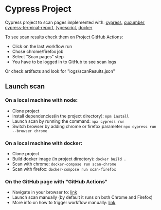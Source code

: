 # Cypress Project

Cypress project to scan pages implemented with: [cypress](https://docs.cypress.io/api/table-of-contents), [cucumber](https://www.npmjs.com/package/cypress-cucumber-preprocessor), [cypress-terminal-report](https://github.com/archfz/cypress-terminal-report), [typescript](https://docs.cypress.io/guides/tooling/typescript-support#Install-TypeScript), [docker](https://github.com/cypress-io/cypress-docker-images)

To see scan results check them on [Project GitHub Actions](https://github.com/arnasbastys/cypress-project/actions):

- Click on the last workflow run
- Chose chrome/firefox job
- Select "Scan pages" step
- You have to be logged in to GitHub to see scan logs

Or check artifacts and look for "logs/scanResults.json"

## Launch scan

### On a local machine with node:

- Clone project
- Install dependencies(in the project directory): `npm install`
- Launch scan by running the command: `npx cypress run`
- Switch browser by adding chrome or firefox parameter `npx cypress run --browser chrome`

### On a local machine with docker:

- Clone project
- Build docker image (in project directory): `docker build .`
- Scan with chrome: `docker-compose run scan-chrome`
- Scan with firefox: `docker-compose run scan-firefox`

### On the GitHub page with "GitHub Actions"

- Navigate in your browser to: [link](https://github.com/arnasbastys/cypress-project/actions)
- Launch scan manually (by default it runs on both Chrome and Firefox)
- More info on how to trigger workflow manually: [link](https://docs.github.com/en/actions/managing-workflow-runs/manually-running-a-workflow)
